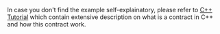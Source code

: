In case you don't find the example self-explainatory, please refer to [C++ Tutorial](https://github.com/everx-labs/samples/blob/master/cpp/HelloWorld) which contain extensive description on what is a contract in C++ and how this contract work.
